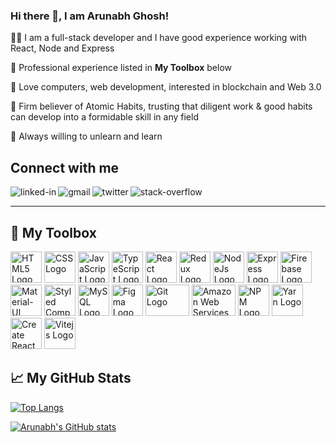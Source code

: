 ### Hi there 👋, I am Arunabh Ghosh!

👨‍💻 I am a full-stack developer and I have good experience working with React, Node and Express 

🚀 Professional experience listed in **My Toolbox** below

🚀 Love computers, web development, interested in blockchain and Web 3.0

🚀 Firm believer of Atomic Habits, trusting that diligent work & good habits can develop into a formidable skill in any field

🚀 Always willing to unlearn and learn

## Connect with me
[<img align="left" alt="linked-in" src="https://img.shields.io/badge/linkedin-%230077B5.svg?&style=for-the-badge&logo=linkedin&logoColor=white" />](https://www.linkedin.com/in/arunabhghosh)
[<img align="left" alt="gmail" src="https://img.shields.io/badge/Gmail-D14836?style=for-the-badge&logo=gmail&logoColor=white" />](mailto:arunabh.tech@gmail.com)
[<img align="left" alt="twitter" src="https://img.shields.io/badge/twitter-%231DA1F2.svg?&style=for-the-badge&logo=twitter&logoColor=white" />](https://twitter.com/arunabhg9)
[<img align="left" alt="stack-overflow" src="https://img.shields.io/badge/stack%20overflow-FE7A16?logo=stack-overflow&logoColor=white&style=for-the-badge" />](https://stackoverflow.com/users/7157170/netyogi)       &nbsp;&nbsp;

---

## 🧰 My Toolbox

<img src="https://cdn.worldvectorlogo.com/logos/html-1.svg" alt="HTML5 Logo" width="50" height="50"/> <img src="https://cdn.worldvectorlogo.com/logos/css-3.svg" alt="CSS Logo" width="50" height="50"/> <img src="https://cdn.worldvectorlogo.com/logos/logo-javascript.svg" alt="JavaScript Logo" width="50" height="50"/> <img src="https://cdn.worldvectorlogo.com/logos/typescript.svg" alt="TypeScript Logo" width="50" height="50"/> <img src="https://cdn.worldvectorlogo.com/logos/react-2.svg" alt="React Logo" width="50" height="50"/> <img src="https://cdn.worldvectorlogo.com/logos/redux.svg" alt="Redux Logo" width="50" height="50"/> <img src="https://cdn.worldvectorlogo.com/logos/nodejs-icon.svg" alt="NodeJs Logo" width="50" height="50"/> <img src="https://cdn.worldvectorlogo.com/logos/express-109.svg" alt="Express Logo" width="50" height="50"/> <img src="https://cdn.worldvectorlogo.com/logos/firebase-1.svg" alt="Firebase Logo" width="50" height="50"/> <img src="https://cdn.worldvectorlogo.com/logos/material-ui-1.svg" alt="Material-UI Logo" width="50" height="50"/> <img src="https://cdn.worldvectorlogo.com/logos/styled-components-1.svg" alt="Styled Components Logo" width="50" height="50"/> <img src="https://cdn.worldvectorlogo.com/logos/mysql-6.svg" alt="MySQL Logo" width="50" height="50"/> <img src="https://cdn.worldvectorlogo.com/logos/figma-1.svg" alt="Figma Logo" width="50" height="50"/> <img src="https://cdn.worldvectorlogo.com/logos/git.svg" alt="Git Logo" width="70" height="50"/> <img src="https://cdn.worldvectorlogo.com/logos/amazon-web-services-1.svg" alt="Amazon Web Services Logo" width="70" height="50"/> <img src="https://cdn.worldvectorlogo.com/logos/npm.svg" alt="NPM Logo" width="50" height="50"/> <img src="https://cdn.worldvectorlogo.com/logos/yarn.svg" alt="Yarn Logo" width="50" height="50"/> <img src="https://cdn.worldvectorlogo.com/logos/create-react-app.svg" alt="Create React App Logo" width="50" height="50"/> <img src="https://cdn.worldvectorlogo.com/logos/vitejs.svg" alt="Vitejs Logo" width="50" height="50"/>   

## &#x1f4c8; My GitHub Stats

[![Top Langs](https://github-readme-stats.vercel.app/api/top-langs/?username=arunabhg&hide=java,html,css&theme=radical)](https://github.com/anuraghazra/github-readme-stats) 

[![Arunabh's GitHub stats](https://github-readme-stats.vercel.app/api?username=arunabhg&theme=radical)](https://github.com/anuraghazra/github-readme-stats) 











<!--
**arunabhg/arunabhg** is a ✨ _special_ ✨ repository because its `README.md` (this file) appears on your GitHub profile.

Here are some ideas to get you started:

- 🔭 I’m currently working on ...
- 🌱 I’m currently learning ...
- 👯 I’m looking to collaborate on ...
- 🤔 I’m looking for help with ...
- 💬 Ask me about ...
- 📫 How to reach me: ...
- 😄 Pronouns: ...
- ⚡ Fun fact: ...
-->
